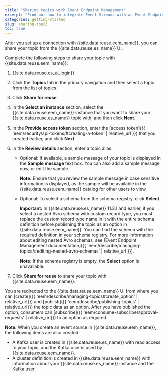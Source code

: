 ```yaml
---
title: "Sharing topics with Event Endpoint Management"
excerpt: "Find out how to integrate Event Streams with an Event Endpoint Management instance."
categories: getting-started
slug: sharing-topic
toc: true
---
```


After you [set up a connection](../../installing/integrating-eem/) with {{site.data.reuse.eem_name}}, you can share your topic from the {{site.data.reuse.es_name}} UI.


Complete the following steps to share your topic with {{site.data.reuse.eem_name}}:

1. {{site.data.reuse.es_ui_login}}
2. Click the **Topics** tab in the primary navigation and then select a topic from the list of topics.
3. Click **Share for reuse**.
3. In the **Select an instance** section, select the {{site.data.reuse.eem_name}} instance that you want to share your {{site.data.reuse.es_name}} topic with, and then click **Next**.
4. In the **Provide access token** section, enter the [access token]({{ 'eem/security/api-tokens/#creating-a-token' | relative_url }}) that you created earlier, and click **Next**.
5. In the **Review details** section, enter a topic alias.

   - Optional: If available, a sample message of your topic is displayed in the **Sample message** text box. You can also add a sample message now, or edit the sample.

     **Note:** Ensure that you review the sample message in case sensitive information is displayed, as the sample will be available in the {{site.data.reuse.eem_name}} catalog for other users to view.
   - Optional: To select a schema from the schema registry, click **Select**.

     **Important:** In {{site.data.reuse.es_name}} 11.3.1 and earlier, if you select a nested Avro schema with custom record type, you must replace the custom record type name in it with the entire schema definition before publishing the topic as an option in {{site.data.reuse.eem_name}}. You can find the schema with the required definition in your schema registry. For more information about editing nested Avro schemas, see [Event Endpoint Management documentation]({{ 'eem/describe/managing-topics/#editing-nested-avro-schemas' | relative_url }}).  


     **Note:** If the schema registry is empty, the **Select** option is unavailable.
     
6. Click **Share for reuse** to share your topic with {{site.data.reuse.eem_name}}.

You are redirected to the {{site.data.reuse.eem_name}} UI from where you can [create]({{ 'eem/describe/managing-topics#create_option' | relative_url}}) and [publish]({{ 'eem/describe/publishing-topics' | relative_url}}) the topic data as an option. After you have published the option, consumers can [subscribe]({{ 'eem/consume-subscribe/approval-requests' | relative_url}}) to an option as required.

**Note:** When you create an event source in {{site.data.reuse.eem_name}}, the following items are also created:

- A Kafka user is created in {{site.data.reuse.es_name}} with read access to your topic, and the Kafka user is used by {{site.data.reuse.eem_name}}.
- A cluster definition is created in {{site.data.reuse.eem_name}} with information about your {{site.data.reuse.es_name}} instance and the Kafka user.
